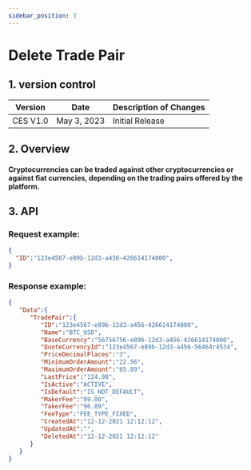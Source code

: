 ```yaml
---
sidebar_position: 3
---
```


# Delete Trade Pair

## 1. version control

| Version  | Date        | Description of Changes |
| -------- | ----------- | ---------------------- |
| CES V1.0 | May 3, 2023 | Initial Release        |

## 2. Overview

#### Cryptocurrencies can be traded against other cryptocurrencies or against fiat currencies, depending on the trading pairs offered by the platform.


## 3. API

### Request example:

```json
{
  "ID":"123e4567-e89b-12d3-a456-426614174000",
}
```
### Response example:

```json
{
   "Data":{
      "TradePair":{
         "ID":"123e4567-e89b-12d3-a456-426614174000",
         "Name":"BTC_USD",
         "BaseCurrency":"56756756-e89b-12d3-a456-426614174000",
         "QuoteCurrencyId":"123e4567-e89b-12d3-a456-56464r4534",
         "PriceDecimalPlaces":"3",
         "MinimumOrderAmount":"22.56",
         "MaximumOrderAmount":"65.89",
         "LastPrice":"124.98",
         "IsActive":"ACTIVE",
         "IsDefault":"IS_NOT_DEFAULT",
         "MakerFee":"99.00",
         "TakerFee":"90.89",
         "FeeType":"FEE_TYPE_FIXED",
         "CreatedAt":"12-12-2021 12:12:12",
         "UpdatedAt":"",
         "DeletedAt":"12-12-2021 12:12:12"
      }
   }
}
```